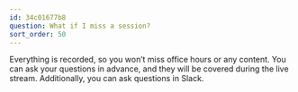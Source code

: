 ```yaml
---
id: 34c01677b8
question: What if I miss a session?
sort_order: 50
---
```


Everything is recorded, so you won’t miss office hours or any content. You can ask your questions in advance, and they will be covered during the live stream. Additionally, you can ask questions in Slack.